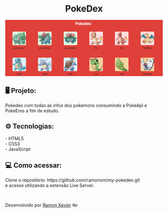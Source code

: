 <h1 align="center">PokeDex</h1>

<img src=".github/demo.png"  alt="pagina"/>

<h2> 🖥 Projeto:</h2>
<p>Pokedex com todas as infos dos pokemons consumindo a PokeApi e PokeEres a fim de estudo.</p>

<h2> ⚙ Tecnologias:</h2>
<p>- HTML5 <br>
  - CSS3 <br>
  - JavaScript
  </p>

<h2> 💻 Como acessar:</h2>
<p>Clone o repositório: https://github.com/ramonxm/my-pokedex.git <br>
  e acesse utilizando a extensão Live Server.
</p>


<br>

Desenvolvido por [Ramon Xavier](github.com/ramonxm) 👓
